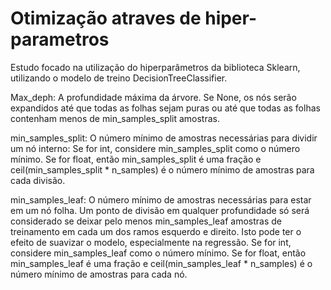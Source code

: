 # Otimização atraves de hiper-parametros
Estudo focado na utilização do hiperparâmetros da biblioteca Sklearn, utilizando o modelo de treino DecisionTreeClassifier.

Max_deph:
    A profundidade máxima da árvore. Se None, os nós serão expandidos até que todas as folhas sejam puras ou até que todas as folhas contenham menos de min_samples_split amostras.

min_samples_split:
    O número mínimo de amostras necessárias para dividir um nó interno:
        Se for int, considere min_samples_split como o número mínimo.
        Se for float, então min_samples_split é uma fração e ceil(min_samples_split * n_samples) é o número mínimo de amostras para cada divisão.

min_samples_leaf:
    O número mínimo de amostras necessárias para estar em um nó folha. Um ponto de divisão em qualquer profundidade só será considerado se deixar pelo menos              min_samples_leaf amostras de treinamento em cada um dos ramos esquerdo e direito. Isto pode ter o efeito de suavizar o modelo, especialmente na regressão.
    Se for int, considere min_samples_leaf como o número mínimo.
    Se for float, então min_samples_leaf é uma fração e ceil(min_samples_leaf * n_samples) é o número mínimo de amostras para cada nó.
